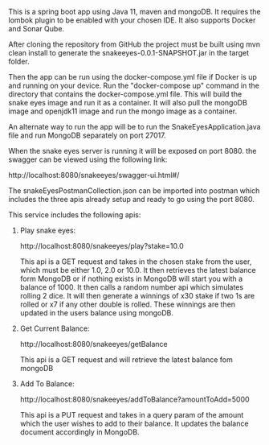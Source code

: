This is a spring boot app using Java 11, maven and mongoDB. It requires the lombok plugin to be enabled with your chosen IDE. It also supports Docker and Sonar Qube.

After cloning the repository from GitHub the project must be built using mvn clean install to generate the snakeeyes-0.0.1-SNAPSHOT.jar in the target folder.

Then the app can be run using the docker-compose.yml file if Docker is up and running on your device. 
Run the "docker-compose up" command in the directory that contains the docker-compose.yml file.
This will build the snake eyes image and run it as a container. It will also pull the mongoDB image and openjdk11 image and run the mongo image as a container.

An alternate way to run the app will be to run the SnakeEyesApplication.java file and run MongoDB separately on port 27017.

When the snake eyes server is running it will be exposed on port 8080. the swagger can be viewed using the following link:

http://localhost:8080/snakeeyes/swagger-ui.html#/

The snakeEyesPostmanCollection.json can be imported into postman which includes the three apis already setup and ready to go using the port 8080.

This service includes the following apis:

1) Play snake eyes:

   http://localhost:8080/snakeeyes/play?stake=10.0
   
   This api is a GET request and takes in the chosen stake from the user, which must be either 1.0, 2.0 or 10.0.
   It then retrieves the latest balance form MongoDB or if nothing exists in MongoDB will start you with a balance of 1000.
   It then calls a random number api which simulates rolling 2 dice. 
   It will then generate a winnings of x30 stake if two 1s are rolled or x7 if any other double is rolled. 
   These winnings are then updated in the users balance using mongoDB.
   
2) Get Current Balance: 

   http://localhost:8080/snakeeyes/getBalance
   
   This api is a GET request and will retrieve the latest balance fom mongoDB
   
3) Add To Balance: 

   http://localhost:8080/snakeeyes/addToBalance?amountToAdd=5000
   
   This api is a PUT request and takes in a query param of the amount which the user wishes to add to their balance. 
   It updates the balance document accordingly in MongoDB.
